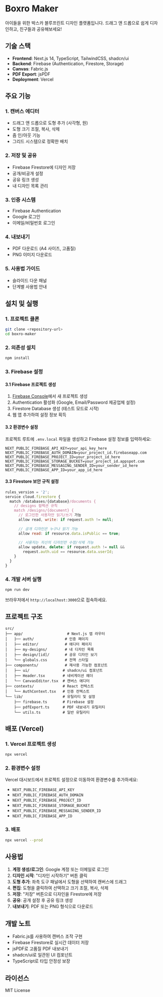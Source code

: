 # Boxro Maker

아이들을 위한 박스카 블루프린트 디자인 플랫폼입니다. 드래그 앤 드롭으로 쉽게 디자인하고, 친구들과 공유해보세요!

## 기술 스택

- **Frontend**: Next.js 14, TypeScript, TailwindCSS, shadcn/ui
- **Backend**: Firebase (Authentication, Firestore, Storage)
- **Canvas**: Fabric.js
- **PDF Export**: jsPDF
- **Deployment**: Vercel

## 주요 기능

### 1. 캔버스 에디터
- 드래그 앤 드롭으로 도형 추가 (사각형, 원)
- 도형 크기 조절, 복사, 삭제
- 줌 인/아웃 기능
- 그리드 시스템으로 정확한 배치

### 2. 저장 및 공유
- Firebase Firestore에 디자인 저장
- 공개/비공개 설정
- 공유 링크 생성
- 내 디자인 목록 관리

### 3. 인증 시스템
- Firebase Authentication
- Google 로그인
- 이메일/비밀번호 로그인

### 4. 내보내기
- PDF 다운로드 (A4 사이즈, 고품질)
- PNG 이미지 다운로드

### 5. 사용법 가이드
- 슬라이드 다운 패널
- 단계별 사용법 안내

## 설치 및 실행

### 1. 프로젝트 클론
```bash
git clone <repository-url>
cd boxro-maker
```

### 2. 의존성 설치
```bash
npm install
```

### 3. Firebase 설정

#### 3.1 Firebase 프로젝트 생성
1. [Firebase Console](https://console.firebase.google.com/)에서 새 프로젝트 생성
2. Authentication 활성화 (Google, Email/Password 제공업체 설정)
3. Firestore Database 생성 (테스트 모드로 시작)
4. 웹 앱 추가하여 설정 정보 획득

#### 3.2 환경변수 설정
프로젝트 루트에 `.env.local` 파일을 생성하고 Firebase 설정 정보를 입력하세요:

```env
NEXT_PUBLIC_FIREBASE_API_KEY=your_api_key_here
NEXT_PUBLIC_FIREBASE_AUTH_DOMAIN=your_project_id.firebaseapp.com
NEXT_PUBLIC_FIREBASE_PROJECT_ID=your_project_id_here
NEXT_PUBLIC_FIREBASE_STORAGE_BUCKET=your_project_id.appspot.com
NEXT_PUBLIC_FIREBASE_MESSAGING_SENDER_ID=your_sender_id_here
NEXT_PUBLIC_FIREBASE_APP_ID=your_app_id_here
```

#### 3.3 Firestore 보안 규칙 설정
```javascript
rules_version = '2';
service cloud.firestore {
  match /databases/{database}/documents {
    // designs 컬렉션 규칙
    match /designs/{document} {
      // 로그인한 사용자만 읽기/쓰기 가능
      allow read, write: if request.auth != null;
      
      // 공개 디자인은 누구나 읽기 가능
      allow read: if resource.data.isPublic == true;
      
      // 사용자는 자신의 디자인만 수정/삭제 가능
      allow update, delete: if request.auth != null && 
        request.auth.uid == resource.data.userId;
    }
  }
}
```

### 4. 개발 서버 실행
```bash
npm run dev
```

브라우저에서 `http://localhost:3000`으로 접속하세요.

## 프로젝트 구조

```
src/
├── app/                    # Next.js 앱 라우터
│   ├── auth/              # 인증 페이지
│   ├── editor/            # 에디터 페이지
│   ├── my-designs/        # 내 디자인 목록
│   ├── design/[id]/       # 공유 디자인 보기
│   └── globals.css        # 전역 스타일
├── components/            # 재사용 가능한 컴포넌트
│   ├── ui/               # shadcn/ui 컴포넌트
│   ├── Header.tsx        # 네비게이션 헤더
│   └── CanvasEditor.tsx  # 캔버스 에디터
├── contexts/             # React 컨텍스트
│   └── AuthContext.tsx   # 인증 컨텍스트
└── lib/                  # 유틸리티 및 설정
    ├── firebase.ts       # Firebase 설정
    ├── pdfExport.ts      # PDF 내보내기 유틸리티
    └── utils.ts          # 일반 유틸리티
```

## 배포 (Vercel)

### 1. Vercel 프로젝트 생성
```bash
npx vercel
```

### 2. 환경변수 설정
Vercel 대시보드에서 프로젝트 설정으로 이동하여 환경변수를 추가하세요:
- `NEXT_PUBLIC_FIREBASE_API_KEY`
- `NEXT_PUBLIC_FIREBASE_AUTH_DOMAIN`
- `NEXT_PUBLIC_FIREBASE_PROJECT_ID`
- `NEXT_PUBLIC_FIREBASE_STORAGE_BUCKET`
- `NEXT_PUBLIC_FIREBASE_MESSAGING_SENDER_ID`
- `NEXT_PUBLIC_FIREBASE_APP_ID`

### 3. 배포
```bash
npx vercel --prod
```

## 사용법

1. **계정 생성/로그인**: Google 계정 또는 이메일로 로그인
2. **디자인 시작**: "디자인 시작하기" 버튼 클릭
3. **도형 추가**: 좌측 도구 패널에서 도형을 선택하여 캔버스에 드래그
4. **편집**: 도형을 클릭하여 선택하고 크기 조절, 복사, 삭제
5. **저장**: "저장" 버튼으로 디자인을 Firestore에 저장
6. **공유**: 공개 설정 후 공유 링크 생성
7. **내보내기**: PDF 또는 PNG 형식으로 다운로드

## 개발 노트

- Fabric.js를 사용하여 캔버스 조작 구현
- Firebase Firestore로 실시간 데이터 저장
- jsPDF로 고품질 PDF 내보내기
- shadcn/ui로 일관된 UI 컴포넌트
- TypeScript로 타입 안정성 보장

## 라이선스

MIT License